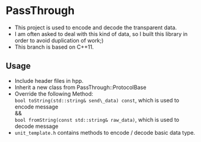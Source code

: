 # PassThrough
* This project is used to encode and decode the transparent data.
* I am often asked to deal with this kind of data, so I built this library in order to avoid duplication of work;)
* This branch is based on C++11.
## Usage
* Include header files in hpp.
* Inherit a new class from PassThrough::ProtocolBase
* Override the following Method:  
`bool toString(std::string& send\_data) const`, which is used to encode message  
&&  
`bool fromString(const std::string& raw_data)`, which is used to decode message
* `unit_template.h` contains methods to encode / decode basic data type.

